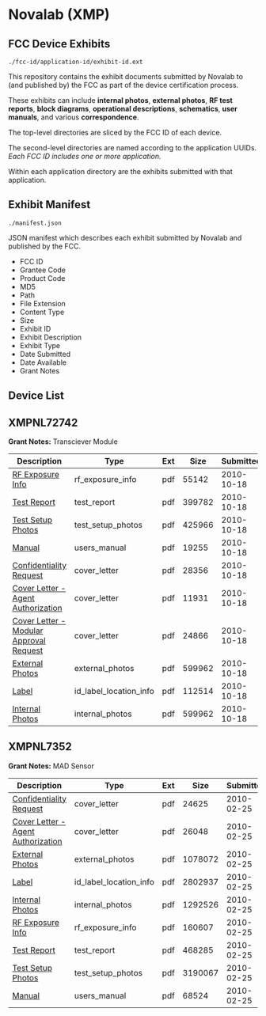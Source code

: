 # Novalab (XMP)
## FCC Device Exhibits

```
./fcc-id/application-id/exhibit-id.ext
```

This repository contains the exhibit documents submitted by Novalab to (and published by) the FCC as part of the device certification process.

These exhibits can include **internal photos**, **external photos**, **RF test reports**, **block diagrams**, **operational descriptions**, **schematics**, **user manuals**, and various **correspondence**.

The top-level directories are sliced by the FCC ID of each device.

The second-level directories are named according to the application UUIDs. *Each FCC ID includes one or more application.*

Within each application directory are the exhibits submitted with that application. 

## Exhibit Manifest

```
./manifest.json
```

JSON manifest which describes each exhibit submitted by Novalab and published by the FCC.

- FCC ID
- Grantee Code
- Product Code
- MD5
- Path
- File Extension
- Content Type
- Size
- Exhibit ID
- Exhibit Description
- Exhibit Type
- Date Submitted
- Date Available
- Grant Notes

## Device List
## XMPNL72742
**Grant Notes:** Transciever Module

| Description | Type | Ext | Size | Submitted | Available |
| ----------- | ---- | --- | ---- | --------- | --------- |
| [RF Exposure Info](XMPNL72742/9b33c7e9e2ebd4b00be36228e16d5c3c/1362061.pdf) | rf_exposure_info | pdf | 55142 | 2010-10-18 | 2010-10-18 |
| [Test Report](XMPNL72742/9b33c7e9e2ebd4b00be36228e16d5c3c/1362062.pdf) | test_report | pdf | 399782 | 2010-10-18 | 2010-10-18 |
| [Test Setup Photos](XMPNL72742/9b33c7e9e2ebd4b00be36228e16d5c3c/1362064.pdf) | test_setup_photos | pdf | 425966 | 2010-10-18 | 2010-10-18 |
| [Manual](XMPNL72742/9b33c7e9e2ebd4b00be36228e16d5c3c/1362065.pdf) | users_manual | pdf | 19255 | 2010-10-18 | 2010-10-18 |
| [Confidentiality Request](XMPNL72742/9b33c7e9e2ebd4b00be36228e16d5c3c/1362067.pdf) | cover_letter | pdf | 28356 | 2010-10-18 | 2010-10-18 |
| [Cover Letter - Agent Authorization](XMPNL72742/9b33c7e9e2ebd4b00be36228e16d5c3c/1362068.pdf) | cover_letter | pdf | 11931 | 2010-10-18 | 2010-10-18 |
| [Cover Letter - Modular Approval Request](XMPNL72742/9b33c7e9e2ebd4b00be36228e16d5c3c/1362069.pdf) | cover_letter | pdf | 24866 | 2010-10-18 | 2010-10-18 |
| [External Photos](XMPNL72742/9b33c7e9e2ebd4b00be36228e16d5c3c/1362056.pdf) | external_photos | pdf | 599962 | 2010-10-18 | 2010-10-18 |
| [Label](XMPNL72742/9b33c7e9e2ebd4b00be36228e16d5c3c/1362057.pdf) | id_label_location_info | pdf | 112514 | 2010-10-18 | 2010-10-18 |
| [Internal Photos](XMPNL72742/9b33c7e9e2ebd4b00be36228e16d5c3c/1362056.pdf) | internal_photos | pdf | 599962 | 2010-10-18 | 2010-10-18 |
## XMPNL7352
**Grant Notes:** MAD Sensor

| Description | Type | Ext | Size | Submitted | Available |
| ----------- | ---- | --- | ---- | --------- | --------- |
| [Confidentiality Request](XMPNL7352/c004eaa412194f8e0637fd7ad7314492/1245304.pdf) | cover_letter | pdf | 24625 | 2010-02-25 | 2010-02-25 |
| [Cover Letter - Agent Authorization](XMPNL7352/c004eaa412194f8e0637fd7ad7314492/1245305.pdf) | cover_letter | pdf | 26048 | 2010-02-25 | 2010-02-25 |
| [External Photos](XMPNL7352/c004eaa412194f8e0637fd7ad7314492/1245280.pdf) | external_photos | pdf | 1078072 | 2010-02-25 | 2010-02-25 |
| [Label](XMPNL7352/c004eaa412194f8e0637fd7ad7314492/1245281.pdf) | id_label_location_info | pdf | 2802937 | 2010-02-25 | 2010-02-25 |
| [Internal Photos](XMPNL7352/c004eaa412194f8e0637fd7ad7314492/1245282.pdf) | internal_photos | pdf | 1292526 | 2010-02-25 | 2010-02-25 |
| [RF Exposure Info](XMPNL7352/c004eaa412194f8e0637fd7ad7314492/1245303.pdf) | rf_exposure_info | pdf | 160607 | 2010-02-25 | 2010-02-25 |
| [Test Report](XMPNL7352/c004eaa412194f8e0637fd7ad7314492/1245286.pdf) | test_report | pdf | 468285 | 2010-02-25 | 2010-02-25 |
| [Test Setup Photos](XMPNL7352/c004eaa412194f8e0637fd7ad7314492/1245287.pdf) | test_setup_photos | pdf | 3190067 | 2010-02-25 | 2010-02-25 |
| [Manual](XMPNL7352/c004eaa412194f8e0637fd7ad7314492/1245288.pdf) | users_manual | pdf | 68524 | 2010-02-25 | 2010-02-25 |
